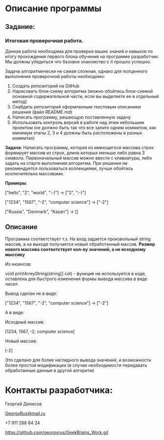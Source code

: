 # Описание программы

## Задание:

### Итоговая проверочная работа.

Данная работа необходима для проверки ваших знаний и навыков по итогу прохождения первого блока обучения на программе разработчик. Мы должны убедиться что базовое знакомство с it прошло успешно.

Задача алгоритмически не самая сложная, однако для полценного выполнения проверочной работы необходимо:
1. Создать репозиторий на GitHub
2. Нарисовать блок-схему алгоритма (можно обойтись блок-схемой основной содержательной части, если вы выделяете ее в отдельный метод)
3. Снабдить репозиторий оформленным текстовым описанием решения (файл README.md)
4. Написать программу, решающую поставленную задачу
5. Использовать контроль версий в работе над этим небольшим проектом (не должно быть так что все залито одним коммитом, как минимум этапы 2, 3 и 4 должны быть расположены в разных коммитах)

**Задача**: Написать программу, которая из имеющегося массива строк формирует массив из строк, длина которых меньше либо равна 3 символа. Первоначальный массив можно ввести с клавиатуры, либо задать на старте выполнения алгоритма. При решении не рекомендуется пользоваться коллекциями, лучше обойтись исключительно массивами.

**Примеры**:

["hello", "2", "world", ":-)"] -> ["2", ":-)"]

["1234", "1567", "-2", "computer science"] -> ["-2"]

["Russia", "Denmark", "Kazan"] -> []

## Описание

Программа соответствует т.з. На вход задается произвольный string массив, а на выходе получается новый обработанный массив. **Размер нового массива соответствует кол-ву значений, а не исходному мыссиву**

Из нюансов:

void printArreyString(string[] col) - функция не используется в коде, оставлена для быстрого изменения формы вывода массива в виде чисел

Вывод сделан не в виде:

["1234", "1567", "-2", "computer science"] -> ["-2"]

А в виде:

Исходный массив:

[1234, 1567, -2, computer science]

Новый массив:

[-2]

Это сделано для более наглядного вывода значений, и возможности более простой модификации (в случае необходимости передавать обработанные данные в другой алгоритм)

# Контакты разработчика:

Георгий Денисов

GeorgyRus@mail.ru

+7 911 288 84 24

https://github.com/georgyrus/GeekBrains_Work.git